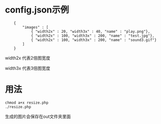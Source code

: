 # config.json示例

```   
    {
        "images" : [
            { "width2x" : 20, "width3x" : 40, "name" : "play.png"},
            { "width2x" : 100, "width3x" : 200, "name" : "test.jpg"},
            { "width2x" : 100, "width3x" : 200, "name" : "sound3.gif"}
        ]  
    }
```

width2x 代表2倍图宽度

width3x 代表3倍图宽度

# 用法

```
chmod a+x resize.php
./resize.php
```

生成的图片会保存在out文件夹里面